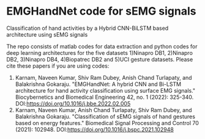 # EMGHandNet code for sEMG signals
Classification of hand activities by a Hybrid CNN-BiLSTM based architecture using sEMG signals

The repo consists of matlab codes for data extraction and python codes for deep learning architectures for the five datasets 1)Ninapro DB1, 2)Ninapro DB2, 3)Ninapro DB4, 4)Biopatrec DB2 and 5)UCI gesture datasets.
Please cite these papers if you are using codes:
1) Karnam, Naveen Kumar, Shiv Ram Dubey, Anish Chand Turlapaty, and Balakrishna Gokaraju. "EMGHandNet: A hybrid CNN and Bi-LSTM architecture for hand activity classification using surface EMG signals." Biocybernetics and Biomedical Engineering 42, no. 1 (2022): 325-340. DOI:https://doi.org/10.1016/j.bbe.2022.02.005
2) Karnam, Naveen Kumar, Anish Chand Turlapaty, Shiv Ram Dubey, and Balakrishna Gokaraju. "Classification of sEMG signals of hand gestures based on energy features." Biomedical Signal Processing and Control 70 (2021): 102948. DOI:https://doi.org/10.1016/j.bspc.2021.102948
